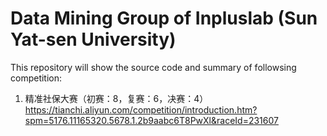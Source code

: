 # Data Mining Group of Inpluslab (Sun Yat-sen University)

This repository will show the source code and summary of followsing competition:

1. 精准社保大赛（初赛：8，复赛：6，决赛：4）
https://tianchi.aliyun.com/competition/introduction.htm?spm=5176.11165320.5678.1.2b9aabc6T8PwXl&raceId=231607
